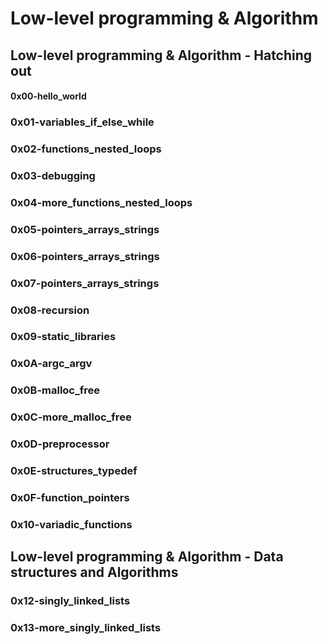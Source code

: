 # Low-level programming & Algorithm


## Low-level programming & Algorithm - Hatching out


#### 0x00-hello_world

### 0x01-variables_if_else_while

### 0x02-functions_nested_loops

### 0x03-debugging

### 0x04-more_functions_nested_loops

### 0x05-pointers_arrays_strings

### 0x06-pointers_arrays_strings

### 0x07-pointers_arrays_strings

### 0x08-recursion

### 0x09-static_libraries

### 0x0A-argc_argv

### 0x0B-malloc_free

### 0x0C-more_malloc_free

### 0x0D-preprocessor

### 0x0E-structures_typedef

### 0x0F-function_pointers

### 0x10-variadic_functions



## Low-level programming & Algorithm - Data structures and Algorithms


### 0x12-singly_linked_lists

### 0x13-more_singly_linked_lists
